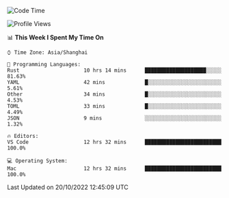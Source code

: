 <!--START_SECTION:waka-->
![Code Time](http://img.shields.io/badge/Code%20Time-1%2C748%20hrs%202%20mins-blue)

![Profile Views](http://img.shields.io/badge/Profile%20Views-15-blue)

📊 **This Week I Spent My Time On** 

```text
⌚︎ Time Zone: Asia/Shanghai

💬 Programming Languages: 
Rust                     10 hrs 14 mins      ████████████████████░░░░░   81.63% 
YAML                     42 mins             █░░░░░░░░░░░░░░░░░░░░░░░░   5.61% 
Other                    34 mins             █░░░░░░░░░░░░░░░░░░░░░░░░   4.53% 
TOML                     33 mins             █░░░░░░░░░░░░░░░░░░░░░░░░   4.49% 
JSON                     9 mins              ░░░░░░░░░░░░░░░░░░░░░░░░░   1.32%

🔥 Editors: 
VS Code                  12 hrs 32 mins      █████████████████████████   100.0%

💻 Operating System: 
Mac                      12 hrs 32 mins      █████████████████████████   100.0%

```


 Last Updated on 20/10/2022 12:45:09 UTC
<!--END_SECTION:waka-->

<!--![CodersRank](https://cr-skills-chart-widget.azurewebsites.net/api/api?username=BugenZhao&padding=16&tooltip=true&branding=false&sort-by-score=true&skills=Rust%2C%20Swift%2C%20C%2C%20TypeScript%2C%20Java%2C%20Go%2C%20Dart%2C%20C%2B%2B%2C%20Python%2C%20Assembly%2C%20Shell%2C%20Kotlin)-->
